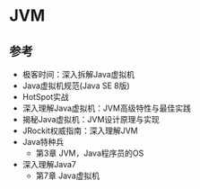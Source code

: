 # JVM










##  参考
- 极客时间：深入拆解Java虚拟机
- Java虚拟机规范(Java SE 8版)
- HotSpot实战
- 深入理解Java虚拟机：JVM高级特性与最佳实践
- 揭秘Java虚拟机：JVM设计原理与实现
- JRockit权威指南：深入理解JVM
- Java特种兵
  - 第3章 JVM，Java程序员的OS
- 深入理解Java7
  - 第7章 Java虚拟机